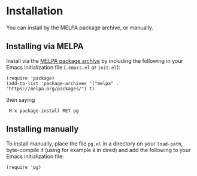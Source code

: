 # Installation

You can install by the MELPA package archive, or manually.

## Installing via MELPA

Install via the [MELPA package archive](https://melpa.org/partials/getting-started.html) by
including the following in your Emacs initialization file (`.emacs.el` or `init.el`):

    (require 'package)
    (add-to-list 'package-archives '("melpa" . "https://melpa.org/packages/") t)

then saying 

     M-x package-install RET pg


## Installing manually

To install manually, place the file `pg.el` in a directory on your `load-path`, byte-compile it
(using for example `B` in dired) and add the following to your Emacs initialization file:

    (require 'pg)


